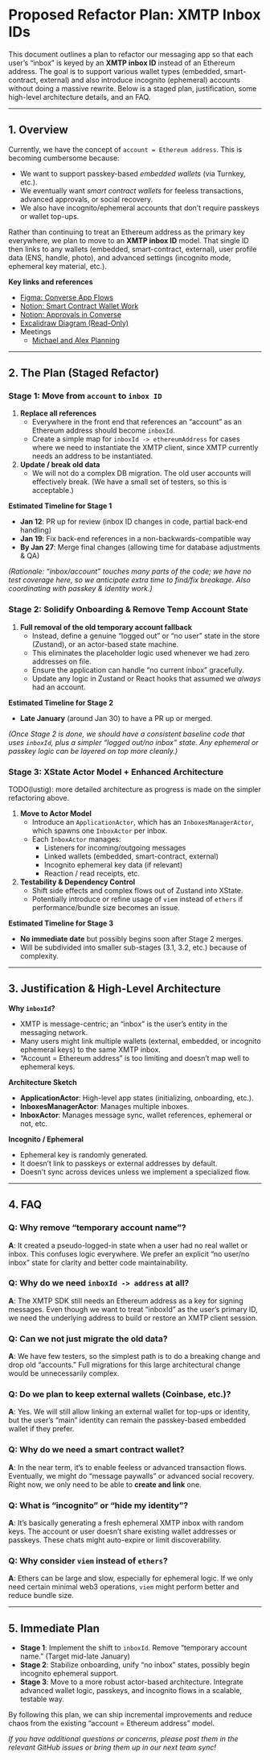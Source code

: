# Proposed Refactor Plan: XMTP Inbox IDs

This document outlines a plan to refactor our messaging app so that each user’s “inbox” is keyed by an **XMTP inbox ID** instead of an Ethereum address. The goal is to support various wallet types (embedded, smart-contract, external) and also introduce incognito (ephemeral) accounts without doing a massive rewrite. Below is a staged plan, justification, some high-level architecture details, and an FAQ.

---

## 1. Overview

Currently, we have the concept of `account = Ethereum address`. This is becoming cumbersome because:

- We want to support passkey-based _embedded wallets_ (via Turnkey, etc.).
- We eventually want _smart contract wallets_ for feeless transactions, advanced approvals, or social recovery.
- We also have incognito/ephemeral accounts that don’t require passkeys or wallet top-ups.

Rather than continuing to treat an Ethereum address as the primary key everywhere, we plan to move to an **XMTP inbox ID** model. That single ID then links to any wallets (embedded, smart-contract, external), user profile data (ENS, handle, photo), and advanced settings (incognito mode, ephemeral key material, etc.).

**Key links and references**

- [Figma: Converse App Flows](https://www.figma.com/design/p6mt4tEDltI4mypD3TIgUk/Converse-App)
- [Notion: Smart Contract Wallet Work](https://www.notion.so/ephemerahq/Smart-Contract-Wallet-Work-Refinement-11330823ce9280539056d14fcc4e0de7?pvs=4)
- [Notion: Approvals in Converse](https://www.notion.so/ephemerahq/Approvals-in-Converse-0ca3419d992c4acb853654b808a338ff?pvs=4)
- [Excalidraw Diagram (Read-Only)](https://link.excalidraw.com/readonly/WFBJrBWRAz9IOU8COzZi)
- Meetings
  - [Michael and Alex Planning](https://www.loom.com/share/cd7f9576f29449e1a7e4f6e7ad515364)

---

## 2. The Plan (Staged Refactor)

### **Stage 1: Move from `account` to `inbox ID`**

1. **Replace all references**
   - Everywhere in the front end that references an “account” as an Ethereum address should become `inboxId`.
   - Create a simple map for `inboxId -> ethereumAddress` for cases where we need to instantiate the XMTP client, since XMTP currently needs an address to be instantiated.
2. **Update / break old data**
   - We will not do a complex DB migration. The old user accounts will effectively break. (We have a small set of testers, so this is acceptable.)

**Estimated Timeline for Stage 1**

- **Jan 12**: PR up for review (inbox ID changes in code, partial back-end handling)
- **Jan 19**: Fix back-end references in a non-backwards-compatible way
- **By Jan 27**: Merge final changes (allowing time for database adjustments & QA)

_(Rationale: “inbox/account” touches many parts of the code; we have no test coverage here, so we anticipate extra time to find/fix breakage. Also coordinating with passkey & identity work.)_

### **Stage 2: Solidify Onboarding & Remove Temp Account State**

1. **Full removal of the old temporary account fallback**
   - Instead, define a genuine “logged out” or “no user” state in the store (Zustand), or an actor-based state machine.
   - This eliminates the placeholder logic used whenever we had zero addresses on file.
   - Ensure the application can handle “no current inbox” gracefully.
   - Update any logic in Zustand or React hooks that assumed we _always_ had an account.

**Estimated Timeline for Stage 2**

- **Late January** (around Jan 30) to have a PR up or merged.

_(Once Stage 2 is done, we should have a consistent baseline code that uses `inboxId`, plus a simpler “logged out/no inbox” state. Any ephemeral or passkey logic can be layered on top more cleanly.)_

### **Stage 3: XState Actor Model + Enhanced Architecture**

TODO(lustig): more detailed architecture as progress is made on the simpler refactoring above.

1. **Move to Actor Model**
   - Introduce an `ApplicationActor`, which has an `InboxesManagerActor`, which spawns one `InboxActor` per inbox.
   - Each `InboxActor` manages:
     - Listeners for incoming/outgoing messages
     - Linked wallets (embedded, smart-contract, external)
     - Incognito ephemeral key data (if relevant)
     - Reaction / read receipts, etc.
2. **Testability & Dependency Control**
   - Shift side effects and complex flows out of Zustand into XState.
   - Potentially introduce or refine usage of `viem` instead of `ethers` if performance/bundle size becomes an issue.

**Estimated Timeline for Stage 3**

- **No immediate date** but possibly begins soon after Stage 2 merges.
- Will be subdivided into smaller sub-stages (3.1, 3.2, etc.) because of complexity.

---

## 3. Justification & High-Level Architecture

**Why `inboxId`?**

- XMTP is message-centric; an “inbox” is the user’s entity in the messaging network.
- Many users might link multiple wallets (external, embedded, or incognito ephemeral keys) to the same XMTP inbox.
- “Account = Ethereum address” is too limiting and doesn’t map well to ephemeral keys.

**Architecture Sketch**

- **ApplicationActor**: High-level app states (initializing, onboarding, etc.).
- **InboxesManagerActor**: Manages multiple inboxes.
- **InboxActor**: Manages message sync, wallet references, ephemeral or not, etc.

**Incognito / Ephemeral**

- Ephemeral key is randomly generated.
- It doesn’t link to passkeys or external addresses by default.
- Doesn’t sync across devices unless we implement a specialized flow.

---

## 4. FAQ

### Q: Why remove “temporary account name”?

**A**: It created a pseudo-logged-in state when a user had no real wallet or inbox. This confuses logic everywhere. We prefer an explicit “no user/no inbox” state for clarity and better code maintainability.

### Q: Why do we need `inboxId -> address` at all?

**A**: The XMTP SDK still needs an Ethereum address as a key for signing messages. Even though we want to treat “inboxId” as the user’s primary ID, we need the underlying address to build or restore an XMTP client session.

### Q: Can we not just migrate the old data?

**A**: We have few testers, so the simplest path is to do a breaking change and drop old “accounts.” Full migrations for this large architectural change would be unnecessarily complex.

### Q: Do we plan to keep external wallets (Coinbase, etc.)?

**A**: Yes. We will still allow linking an external wallet for top-ups or identity, but the user’s “main” identity can remain the passkey-based embedded wallet if they prefer.

### Q: Why do we need a smart contract wallet?

**A**: In the near term, it’s to enable feeless or advanced transaction flows. Eventually, we might do “message paywalls” or advanced social recovery. Right now, we only need to be able to **create and link** one.

### Q: What is “incognito” or “hide my identity”?

**A**: It’s basically generating a fresh ephemeral XMTP inbox with random keys. The account or user doesn’t share existing wallet addresses or passkeys. These chats might auto-expire or limit discoverability.

### Q: Why consider `viem` instead of `ethers`?

**A**: Ethers can be large and slow, especially for ephemeral logic. If we only need certain minimal web3 operations, `viem` might perform better and reduce bundle size.

---

## 5. Immediate Plan

- **Stage 1**: Implement the shift to `inboxId`. Remove “temporary account name.” (Target mid-late January)
- **Stage 2**: Stabilize onboarding, unify “no inbox” states, possibly begin incognito ephemeral support.
- **Stage 3**: Move to a more robust actor-based architecture. Integrate advanced wallet logic, passkeys, and incognito flows in a scalable, testable way.

By following this plan, we can ship incremental improvements and reduce chaos from the existing “account = Ethereum address” model.

_If you have additional questions or concerns, please post them in the relevant GitHub issues or bring them up in our next team sync!_
